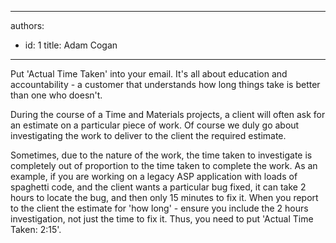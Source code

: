 

---
authors:
  - id: 1
    title: Adam Cogan
---




<span class='intro'> 
  <p>Put 'Actual Time Taken' into your email. It's all about education and accountability - a customer that understands how long things take is better than one who doesn't. <br></p>
<p>During the course of a Time and Materials projects, a client will often ask for an estimate on a particular piece of work. Of course we duly go about investigating the work to deliver to the client the required estimate.</p>
 </span>

<p>Sometimes, due to the nature of the work, the time taken to investigate is completely out of proportion to the time taken to complete the work. As an example, if you are working on a legacy ASP application with loads of spaghetti code, and the client wants a particular bug fixed, it can take 2 hours to locate the bug, and then only 15 minutes to fix it. When you report to the client the estimate for 'how long' - ensure you include the 2 hours investigation, not just the time to fix it. Thus, you need to put 'Actual Time Taken&#58; 2&#58;15'.<br></p> ​



